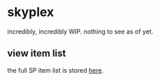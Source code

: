 # skyplex

incredibly, incredibly WIP. nothing to see as of yet.

## view item list

the full SP item list is stored [here](/items.md).
